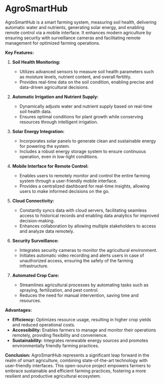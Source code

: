 # AgroSmartHub
AgroSmartHub is a smart farming system, measuring soil health, delivering automatic water and nutrients, generating solar energy, and enabling remote control via a mobile interface. It enhances modern agriculture by ensuring security with surveillance cameras and facilitating remote management for optimized farming operations.

**Key Features:**

1. **Soil Health Monitoring:**
   - Utilizes advanced sensors to measure soil health parameters such as moisture levels, nutrient content, and overall fertility.
   - Provides real-time data on the soil condition, enabling precise and data-driven agricultural decisions.

2. **Automatic Irrigation and Nutrient Supply:**
   - Dynamically adjusts water and nutrient supply based on real-time soil health data.
   - Ensures optimal conditions for plant growth while conserving resources through intelligent irrigation.

3. **Solar Energy Integration:**
   - Incorporates solar panels to generate clean and sustainable energy for powering the system.
   - Includes a robust energy storage system to ensure continuous operation, even in low-light conditions.

4. **Mobile Interface for Remote Control:**
   - Enables users to remotely monitor and control the entire farming system through a user-friendly mobile interface.
   - Provides a centralized dashboard for real-time insights, allowing users to make informed decisions on the go.

5. **Cloud Connectivity:**
   - Constantly syncs data with cloud servers, facilitating seamless access to historical records and enabling data analytics for improved decision-making.
   - Enhances collaboration by allowing multiple stakeholders to access and analyze data remotely.

6. **Security Surveillance:**
   - Integrates security cameras to monitor the agricultural environment.
   - Initiates automatic video recording and alerts users in case of unauthorized access, ensuring the safety of the farming infrastructure.

7. **Automated Crop Care:**
   - Streamlines agricultural processes by automating tasks such as spraying, fertilization, and pest control.
   - Reduces the need for manual intervention, saving time and resources.

**Advantages:**
- **Efficiency:** Optimizes resource usage, resulting in higher crop yields and reduced operational costs.
- **Accessibility:** Enables farmers to manage and monitor their operations remotely, providing flexibility and convenience.
- **Sustainability:** Integrates renewable energy sources and promotes environmentally friendly farming practices.

**Conclusion:**
AgroSmartHub represents a significant leap forward in the realm of smart agriculture, combining state-of-the-art technology with user-friendly interfaces. This open-source project empowers farmers to embrace sustainable and efficient farming practices, fostering a more resilient and productive agricultural ecosystem.
